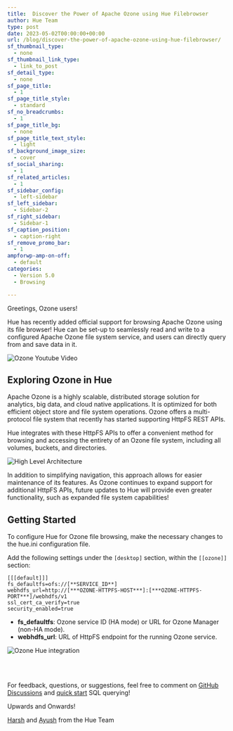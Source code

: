```yaml
---
title:  Discover the Power of Apache Ozone using Hue Filebrowser
author: Hue Team
type: post
date: 2023-05-02T00:00:00+00:00
url: /blog/discover-the-power-of-apache-ozone-using-hue-filebrowser/
sf_thumbnail_type:
  - none
sf_thumbnail_link_type:
  - link_to_post
sf_detail_type:
  - none
sf_page_title:
  - 1
sf_page_title_style:
  - standard
sf_no_breadcrumbs:
  - 1
sf_page_title_bg:
  - none
sf_page_title_text_style:
  - light
sf_background_image_size:
  - cover
sf_social_sharing:
  - 1
sf_related_articles:
  - 1
sf_sidebar_config:
  - left-sidebar
sf_left_sidebar:
  - Sidebar-2
sf_right_sidebar:
  - Sidebar-1
sf_caption_position:
  - caption-right
sf_remove_promo_bar:
  - 1
ampforwp-amp-on-off:
  - default
categories:
  - Version 5.0
  - Browsing

---
```


Greetings, Ozone users!

Hue has recently added official support for browsing Apache Ozone using its file browser! Hue can be set-up to seamlessly read and write to a configured Apache Ozone file system service, and users can directly query from and save data in it.

![Ozone Youtube Video]()

## Exploring Ozone in Hue
Apache Ozone is a highly scalable, distributed storage solution for analytics, big data, and cloud native applications. It is optimized for both efficient object store and file system operations. Ozone offers a multi-protocol file system that recently has started supporting HttpFS REST APIs. 

Hue integrates with these HttpFS APIs to offer a convenient method for browsing and accessing the entirety of an Ozone file system, including all volumes, buckets, and directories.

![High Level Architecture]()

In addition to simplifying navigation, this approach allows for easier maintenance of its features. As Ozone continues to expand support for additional HttpFS APIs, future updates to Hue will provide even greater functionality, such as expanded file system capabilities!

## Getting Started

To configure Hue for Ozone file browsing, make the necessary changes to the hue.ini configuration file.

Add the following settings under the `[desktop]` section, within the `[[ozone]]` section:

```
[[[default]]]
fs_defaultfs=ofs://[**SERVICE_ID**]
webhdfs_url=http://[***OZONE-HTTPFS-HOST***]:[***OZONE-HTTPFS-PORT***]/webhdfs/v1
ssl_cert_ca_verify=true
security_enabled=true
```

- **fs_defaultfs**: Ozone service ID (HA mode) or URL for Ozone Manager (non-HA mode).
- **webhdfs_url**: URL of HttpFS endpoint for the running Ozone service.

![Ozone Hue integration]()


</br>
</br>

For feedback, questions, or suggestions, feel free to comment on [GitHub Discussions](https://github.com/cloudera/hue/discussions) and [quick start](https://docs.gethue.com/quickstart/) SQL querying!

Upwards and Onwards!


[Harsh](https://github.com/Harshg999) and [Ayush](https://github.com/agl29) from the Hue Team
